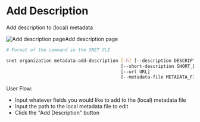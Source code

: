 # Add Description

Add description to (local) metadata

![Add description page](/assets/images/products/AIMarketplace/TUI/Screenshot2024-08-16at8.32.41PM.png)Add description page

```bash
# Format of the command in the SNET CLI

snet organization metadata-add-description [-h] [--description DESCRIPTION]
                                           [--short-description SHORT_DESCRIPTION]
                                           [--url URL]
                                           [--metadata-file METADATA_FILE]
```

User Flow:

* Input whatever fields you would like to add to the (local) metadata file&#x20;
* Input the path to the local metadata file to edit
* Click the "Add Description" button
